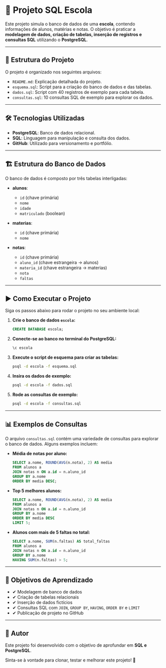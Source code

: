 # 📘 Projeto SQL Escola

Este projeto simula o banco de dados de uma **escola**, contendo informações de alunos, matérias e notas. O objetivo é praticar a **modelagem de dados, criação de tabelas, inserção de registros e consultas SQL** utilizando o **PostgreSQL**.

-----

## 📂 Estrutura do Projeto

O projeto é organizado nos seguintes arquivos:

  - `README.md`: Explicação detalhada do projeto.
  - `esquema.sql`: Script para a criação do banco de dados e das tabelas.
  - `dados.sql`: Script com 40 registros de exemplo para cada tabela.
  - `consultas.sql`: 10 consultas SQL de exemplo para explorar os dados.

-----

## 🛠 Tecnologias Utilizadas

  - **PostgreSQL**: Banco de dados relacional.
  - **SQL**: Linguagem para manipulação e consulta dos dados.
  - **GitHub**: Utilizado para versionamento e portfólio.

-----

## 🏗 Estrutura do Banco de Dados

O banco de dados é composto por três tabelas interligadas:

  - **alunos**:

      - `id` (chave primária)
      - `nome`
      - `idade`
      - `matriculado` (boolean)

  - **materias**:

      - `id` (chave primária)
      - `nome`

  - **notas**:

      - `id` (chave primária)
      - `aluno_id` (chave estrangeira → alunos)
      - `materia_id` (chave estrangeira → materias)
      - `nota`
      - `faltas`

-----

## ▶️ Como Executar o Projeto

Siga os passos abaixo para rodar o projeto no seu ambiente local:

1.  **Crie o banco de dados `escola`:**
    ```sql
    CREATE DATABASE escola;
    ```
2.  **Conecte-se ao banco no terminal do PostgreSQL:**
    ```bash
    \c escola
    ```
3.  **Execute o script de esquema para criar as tabelas:**
    ```bash
    psql -d escola -f esquema.sql
    ```
4.  **Insira os dados de exemplo:**
    ```bash
    psql -d escola -f dados.sql
    ```
5.  **Rode as consultas de exemplo:**
    ```bash
    psql -d escola -f consultas.sql
    ```

-----

## 📊 Exemplos de Consultas

O arquivo `consultas.sql` contém uma variedade de consultas para explorar o banco de dados. Alguns exemplos incluem:

  - **Média de notas por aluno:**

    ```sql
    SELECT a.nome, ROUND(AVG(n.nota), 2) AS media
    FROM alunos a
    JOIN notas n ON a.id = n.aluno_id
    GROUP BY a.nome
    ORDER BY media DESC;
    ```

  - **Top 5 melhores alunos:**

    ```sql
    SELECT a.nome, ROUND(AVG(n.nota), 2) AS media
    FROM alunos a
    JOIN notas n ON a.id = n.aluno_id
    GROUP BY a.nome
    ORDER BY media DESC
    LIMIT 5;
    ```

  - **Alunos com mais de 5 faltas no total:**

    ```sql
    SELECT a.nome, SUM(n.faltas) AS total_faltas
    FROM alunos a
    JOIN notas n ON a.id = n.aluno_id
    GROUP BY a.nome
    HAVING SUM(n.faltas) > 5;
    ```

-----

## 🎯 Objetivos de Aprendizado

  - ✔ Modelagem de banco de dados
  - ✔ Criação de tabelas relacionais
  - ✔ Inserção de dados fictícios
  - ✔ Consultas SQL com `JOIN`, `GROUP BY`, `HAVING`, `ORDER BY` e `LIMIT`
  - ✔ Publicação de projeto no GitHub

-----

## 📢 Autor

Este projeto foi desenvolvido com o objetivo de aprofundar em **SQL e PostgreSQL**.

Sinta-se à vontade para clonar, testar e melhorar este projeto\! 🚀
